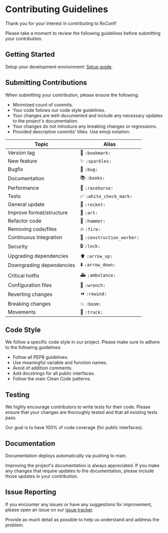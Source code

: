 # Contributing Guidelines

Thank you for your interest in contributing to RxConf!

Please take a moment to review the following guidelines before submitting your contribution.

## Getting Started

Setup your development environment: [Setup guide](setup.md).

## Submitting Contributions

When submitting your contribution, please ensure the following:

- Minimized count of commits.
- Your code follows our code style guidelines.
- Your changes are well-documented and include any necessary updates to the project's documentation.
- Your changes do not introduce any breaking changes or regressions.
- Provided descriptive commits' titles. Use emoji notation:

| Topic                      | Alias                                         |
|----------------------------|-----------------------------------------------|
| Version tag                | 🔖 `:bookmark:`                               |
| New feature                | ✨ `:sparkles:`                               |
| Bugfix                     | 🐛 `:bug:`                                    |
| Documentation              | 📚 `:books:`                                  |
| Performance                | 🏇 `:racehorse:`                              |
| Tests                      | ✅ `:white_check_mark:`                       |
| General update             | 🚀 `:rocket:`                                 |
| Improve format/structure   | 🎨 `:art:`                                    |
| Refactor code              | 🔨 `:hammer:`                                 |
| Removing code/files        | 🔥 `:fire:`                                   |
| Continuous Integration     | 👷 `:construction_worker:`                    |
| Security                   | 🔒 `:lock:`                                   |
| Upgrading dependencies     | ⬆️ `:arrow_up:`                               |
| Downgrading dependencies   | ⬇️ `:arrow_down:`                             |
| Critical hotfix            | 🚑 `:ambulance:`                              |
| Configuration files        | 🔧 `:wrench:`                                 |
| Reverting changes          | ⏪ `:rewind:`                                 |
| Breaking changes           | 💥 `:boom:`                                   |
| Movements                  | 🚚 `:truck:`                                  |

## Code Style

We follow a specific code style in our project. Please make sure to adhere to the following guidelines:

- Follow all PEP8 guidelines.
- Use meaningful variable and function names.
- Avoid of addition comments.
- Add docstrings for all public interfaces.
- Follow the main Clean Code patterns.

## Testing

We highly encourage contributors to write tests for their code.
Please ensure that your changes are thoroughly tested and that all existing tests pass.

Our goal is to have 100% of code coverage (for public interfaces).

## Documentation

Documentation deploys automatically via pushing to main.

Improving the project's documentation is always appreciated.
If you make any changes that require updates to the documentation, please include those updates in your contribution.

## Issue Reporting

If you encounter any issues or have any suggestions for improvement, please open an issue on our
[issue tracker](https://github.com/realkarych/rxconf/issues).

Provide as much detail as possible to help us understand and address the problem.
